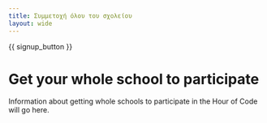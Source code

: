```yaml
---
title: Συμμετοχή όλου του σχολείου
layout: wide
---
```


{{ signup_button }}

# Get your whole school to participate

Information about getting whole schools to participate in the Hour of Code will go here.